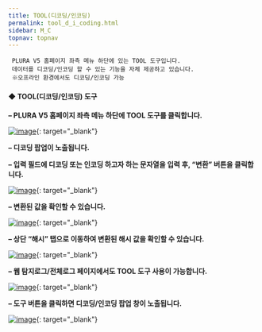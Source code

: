 ```yaml
---
title: TOOL(디코딩/인코딩)
permalink: tool_d_i_coding.html
sidebar: M_C
topnav: topnav
---
```


     PLURA V5 홈페이지 좌측 메뉴 하단에 있는 TOOL 도구입니다.
     데이터를 디코딩/인코딩 할 수 있는 기능을 자체 제공하고 있습니다.
     ※오프라인 환경에서도 디코딩/인코딩 가능

#### ◆ TOOL(디코딩/인코딩) 도구

**– PLURA V5 홈페이지 좌측 메뉴 하단에 TOOL 도구를 클릭합니다.**

[![image](/docs/images/Manual/common/tool/1.png)](/docs/images/Manual/common/tool/1.png){: target="_blank"}

**– 디코딩 팝업이 노출됩니다.**

**– 입력 필드에 디코딩 또는 인코딩 하고자 하는 문자열을 입력 후, “변환” 버튼을 클릭합니다.**

[![image](/docs/images/Manual/common/etc/2.png)](/docs/images/Manual/common/etc/2.png){: target="_blank"}

**– 변환된 값을 확인할 수 있습니다.**

[![image](/docs/images/Manual/common/etc/3.png)](/docs/images/Manual/common/etc/3.png){: target="_blank"}

**– 상단 “해시” 탭으로 이동하여 변환된 해시 값을 확인할 수 있습니다.**

[![image](/docs/images/Manual/common/etc/4.png)](/docs/images/Manual/common/etc/4.png){: target="_blank"}

**– 웹 탐지로그/전체로그 페이지에서도 TOOL 도구 사용이 가능합니다.**

[![image](/docs/images/Manual/common/etc/5.png)](/docs/images/Manual/common/etc/5.png){: target="_blank"}

**– 도구 버튼을 클릭하면 디코딩/인코딩 팝업 창이 노출됩니다.**

[![image](/docs/images/Manual/common/etc/6.png)](/docs/images/Manual/common/etc/6.png){: target="_blank"}